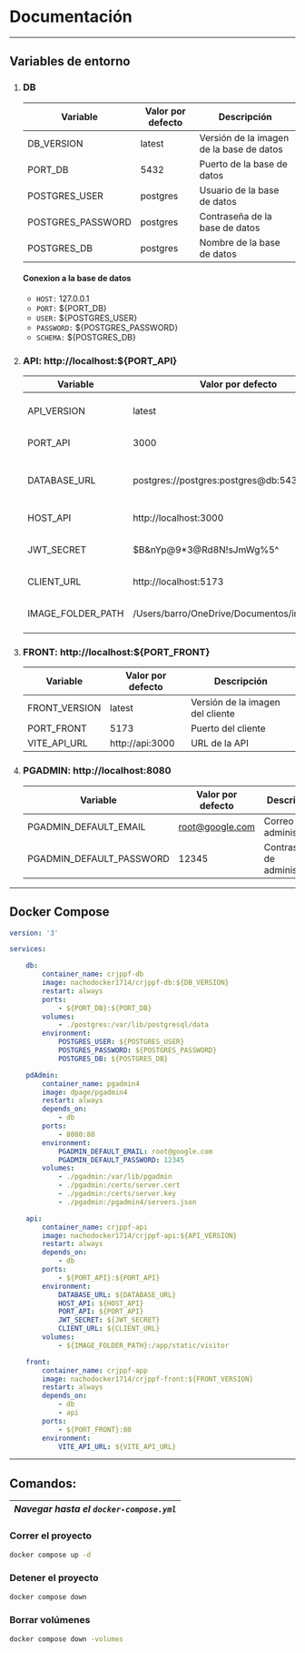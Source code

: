 # Documentación
---
## Variables de entorno

1. ### DB

    | Variable | Valor por defecto | Descripción |
    | --- | --- | --- |
    | DB_VERSION | latest | Versión de la imagen de la base de datos |
    | PORT_DB | 5432 | Puerto de la base de datos |
    | POSTGRES_USER | postgres | Usuario de la base de datos |
    | POSTGRES_PASSWORD | postgres | Contraseña de la base de datos |
    | POSTGRES_DB | postgres | Nombre de la base de datos |

    #### Conexion a la base de datos

    - `HOST:` 127.0.0.1
    - `PORT:` ${PORT_DB}
    - `USER:` ${POSTGRES_USER}
    - `PASSWORD:` ${POSTGRES_PASSWORD}
    - `SCHEMA:` ${POSTGRES_DB}

2. ### API: http://localhost:${PORT_API}

    | Variable | Valor por defecto | Descripción |
    | --- | --- | --- |
    | API_VERSION | latest | Versión de la imagen de la API |
    | PORT_API | 3000 | Puerto de la API |
    | DATABASE_URL | postgres://postgres:postgres@db:5432/postgres | URL de conexión a la base de datos |
    | HOST_API | http://localhost:3000 | Host de la API |
    | JWT_SECRET | $B&nYp@9*3@Rd8N!sJmWg%5^ | Clave secreta para JWT |
    | CLIENT_URL | http://localhost:5173 | URL del cliente |
    | IMAGE_FOLDER_PATH | /Users/barro/OneDrive/Documentos/imagenes/ | Ruta de la carpeta de imágenes |

3. ### FRONT: http://localhost:${PORT_FRONT}

    | Variable | Valor por defecto | Descripción |
    | --- | --- | --- |
    | FRONT_VERSION | latest | Versión de la imagen del cliente |
    | PORT_FRONT | 5173 | Puerto del cliente |
    | VITE_API_URL | http://api:3000 | URL de la API |

4. ### PGADMIN: http://localhost:8080

    | Variable | Valor por defecto | Descripción |
    | --- | --- | --- |
    | PGADMIN_DEFAULT_EMAIL | root@google.com | Correo de administrador |
    | PGADMIN_DEFAULT_PASSWORD | 12345 | Contraseña de administrador |

---
## Docker Compose

```yaml
version: '3'

services:

    db:
        container_name: crjppf-db
        image: nachodocker1714/crjppf-db:${DB_VERSION}
        restart: always
        ports:
            - ${PORT_DB}:${PORT_DB}
        volumes:
            - ./postgres:/var/lib/postgresql/data
        environment:
            POSTGRES_USER: ${POSTGRES_USER}    
            POSTGRES_PASSWORD: ${POSTGRES_PASSWORD}            
            POSTGRES_DB: ${POSTGRES_DB}  

    pdAdmin:
        container_name: pgadmin4
        image: dpage/pgadmin4
        restart: always
        depends_on:
            - db
        ports:
            - 8080:80
        environment:
            PGADMIN_DEFAULT_EMAIL: root@google.com
            PGADMIN_DEFAULT_PASSWORD: 12345
        volumes:
            - ./pgadmin:/var/lib/pgadmin
            - ./pgadmin:/certs/server.cert
            - ./pgadmin:/certs/server.key
            - ./pgadmin:/pgadmin4/servers.json

    api:
        container_name: crjppf-api
        image: nachodocker1714/crjppf-api:${API_VERSION}
        restart: always
        depends_on:
            - db
        ports:
            - ${PORT_API}:${PORT_API}
        environment:
            DATABASE_URL: ${DATABASE_URL}
            HOST_API: ${HOST_API}
            PORT_API: ${PORT_API}
            JWT_SECRET: ${JWT_SECRET}
            CLIENT_URL: ${CLIENT_URL}
        volumes:
            - ${IMAGE_FOLDER_PATH}:/app/static/visitor

    front:
        container_name: crjppf-app
        image: nachodocker1714/crjppf-front:${FRONT_VERSION}
        restart: always
        depends_on:
            - db
            - api
        ports:
            - ${PORT_FRONT}:80
        environment:
            VITE_API_URL: ${VITE_API_URL}
```
---
## Comandos: 

|***Navegar hasta el `docker-compose.yml`***|
|-------------------------------------------|

### Correr el proyecto

```bash
docker compose up -d
```

### Detener el proyecto

```bash
docker compose down
```

### Borrar volúmenes

```bash
docker compose down -volumes
```

